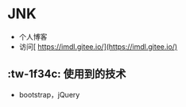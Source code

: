 # JNK

* 个人博客
* 访问[ https://imdl.gitee.io/](https://imdl.gitee.io/)

##  :tw-1f34c: 使用到的技术

* bootstrap，jQuery 
